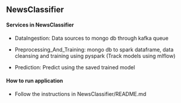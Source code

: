 ## NewsClassifier

#### Services in NewsClassifier

* DataIngestion: Data sources to mongo db through kafka queue

* Preprocessing_And_Training: mongo db to spark dataframe, data cleansing and training using pyspark (Track models using mlflow)

* Prediction: Predict using the saved trained model 

#### How to run application

* Follow the instructions in NewsClassifier/README.md